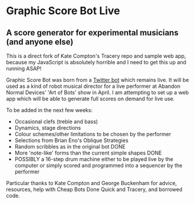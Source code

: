 # Graphic Score Bot Live

## A score generator for experimental musicians (and anyone else)

This is a direct fork of Kate Compton's Tracery repo and sample web app, because my JavaScript is absolutely horrible and I need to get this up and running ASAP!

Graphic Score Bot was born from a [Twitter bot](http://twitter.com/graphicscorebot) which remains live. It will be used as a kind of robot musical director for a live performer at Abandon Normal Devices' 'Art of Bots' show in April. I am attempting to set up a web app which will be able to generate full scores on demand for live use.

To be added in the next few weeks: 

* Occasional clefs (treble and bass) 
* Dynamics, stage directions
* Colour schemes/other limitations to be chosen by the performer
* Selections from Brian Eno's Oblique Strategies
* Random scribbles as in the original bot DONE
* More 'note-like' forms than the current simple shapes DONE
* POSSIBLY a 16-step drum machine either to be played live by the computer or simply scored and programmed into a sequencer by the performer

Particular thanks to Kate Compton and George Buckenham for advice, resources, help with Cheap Bots Done Quick and Tracery, and borrowed code.
 